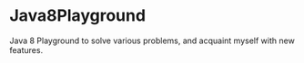 # Java8Playground
Java 8 Playground to solve various problems, and acquaint myself with new features.
